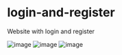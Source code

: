 # login-and-register
Website with login and register

![image](https://github.com/sanfernandezdev/login-and-register/assets/142527395/52d21846-cdb6-4aa6-8c6b-039d86f08ac0)
![image](https://github.com/sanfernandezdev/login-and-register/assets/142527395/3f2cb0e6-7b25-4739-920e-fead64d7b340)
![image](https://github.com/sanfernandezdev/login-and-register/assets/142527395/556c68d8-6102-436d-aadd-0220b24012df)
